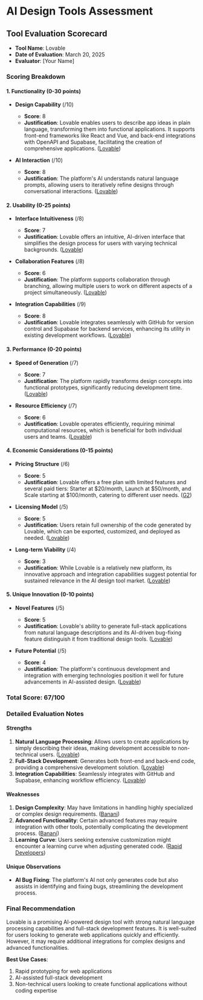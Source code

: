 # AI Design Tools Assessment

## Tool Evaluation Scorecard

- **Tool Name**: Lovable  
- **Date of Evaluation**: March 20, 2025  
- **Evaluator**: [Your Name]  

### Scoring Breakdown

#### 1. Functionality (0-30 points)

- **Design Capability** (/10)  
  - **Score**: 8  
  - **Justification**: Lovable enables users to describe app ideas in plain language, transforming them into functional applications. It supports front-end frameworks like React and Vue, and back-end integrations with OpenAPI and Supabase, facilitating the creation of comprehensive applications. ([Lovable](https://lovable.dev/))  

- **AI Interaction** (/10)  
  - **Score**: 8  
  - **Justification**: The platform's AI understands natural language prompts, allowing users to iteratively refine designs through conversational interactions. ([Lovable](https://lovable.dev/))  

#### 2. Usability (0-25 points)

- **Interface Intuitiveness** (/8)  
  - **Score**: 7  
  - **Justification**: Lovable offers an intuitive, AI-driven interface that simplifies the design process for users with varying technical backgrounds. ([Lovable](https://lovable.dev/))  

- **Collaboration Features** (/8)  
  - **Score**: 6  
  - **Justification**: The platform supports collaboration through branching, allowing multiple users to work on different aspects of a project simultaneously. ([Lovable](https://lovable.dev/))  

- **Integration Capabilities** (/9)  
  - **Score**: 8  
  - **Justification**: Lovable integrates seamlessly with GitHub for version control and Supabase for backend services, enhancing its utility in existing development workflows. ([Lovable](https://lovable.dev/))  

#### 3. Performance (0-20 points)

- **Speed of Generation** (/7)  
  - **Score**: 7  
  - **Justification**: The platform rapidly transforms design concepts into functional prototypes, significantly reducing development time. ([Lovable](https://lovable.dev/))  

- **Resource Efficiency** (/7)  
  - **Score**: 6  
  - **Justification**: Lovable operates efficiently, requiring minimal computational resources, which is beneficial for both individual users and teams. ([Lovable](https://lovable.dev/))  

#### 4. Economic Considerations (0-15 points)

- **Pricing Structure** (/6)  
  - **Score**: 5  
  - **Justification**: Lovable offers a free plan with limited features and several paid tiers: Starter at $20/month, Launch at $50/month, and Scale starting at $100/month, catering to different user needs. ([G2](https://www.g2.com/products/lovable/pricing))  

- **Licensing Model** (/5)  
  - **Score**: 5  
  - **Justification**: Users retain full ownership of the code generated by Lovable, which can be exported, customized, and deployed as needed. ([Lovable](https://lovable.dev/))  

- **Long-term Viability** (/4)  
  - **Score**: 3  
  - **Justification**: While Lovable is a relatively new platform, its innovative approach and integration capabilities suggest potential for sustained relevance in the AI design tool market. ([Lovable](https://lovable.dev/))  

#### 5. Unique Innovation (0-10 points)

- **Novel Features** (/5)  
  - **Score**: 5  
  - **Justification**: Lovable's ability to generate full-stack applications from natural language descriptions and its AI-driven bug-fixing feature distinguish it from traditional design tools. ([Lovable](https://lovable.dev/))  

- **Future Potential** (/5)  
  - **Score**: 4  
  - **Justification**: The platform's continuous development and integration with emerging technologies position it well for future advancements in AI-assisted design. ([Lovable](https://lovable.dev/))  

### Total Score: **67/100**

### Detailed Evaluation Notes

#### Strengths
1. **Natural Language Processing**: Allows users to create applications by simply describing their ideas, making development accessible to non-technical users. ([Lovable](https://lovable.dev/))  
2. **Full-Stack Development**: Generates both front-end and back-end code, providing a comprehensive development solution. ([Lovable](https://lovable.dev/))  
3. **Integration Capabilities**: Seamlessly integrates with GitHub and Supabase, enhancing workflow efficiency. ([Lovable](https://lovable.dev/))  

#### Weaknesses
1. **Design Complexity**: May have limitations in handling highly specialized or complex design requirements. ([Banani](https://www.banani.co/blog/lovable-dev-ai-pricing-and-alternatives))  
2. **Advanced Functionality**: Certain advanced features may require integration with other tools, potentially complicating the development process. ([Banani](https://www.banani.co/blog/lovable-dev-ai-pricing-and-alternatives))  
3. **Learning Curve**: Users seeking extensive customization might encounter a learning curve when adjusting generated code. ([Rapid Developers](https://www.rapidevelopers.com/blog/lovable-ai-an-introductory-guide))  

#### Unique Observations

- **AI Bug Fixing**: The platform's AI not only generates code but also assists in identifying and fixing bugs, streamlining the development process.  

### Final Recommendation

Lovable is a promising AI-powered design tool with strong natural language processing capabilities and full-stack development features. It is well-suited for users looking to generate web applications quickly and efficiently. However, it may require additional integrations for complex designs and advanced functionalities.  

**Best Use Cases**:  
1. Rapid prototyping for web applications  
2. AI-assisted full-stack development  
3. Non-technical users looking to create functional applications without coding expertise  

